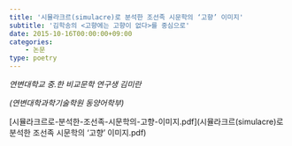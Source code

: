 ```yaml
---
title: '시뮬라크르(simulacre)로 분석한 조선족 시문학의 ‘고향’ 이미지'
subtitle: '김학송의 <고향에는 고향이 없다>를 중심으로'
date: 2015-10-16T00:00:00+09:00
categories:
    - 논문
type: poetry
---
```


*연변대학교 중.한 비교문학 연구생 김미란*

*(연변대학과학기술학원 동양어학부)*

<i class="fa fa-download"></i> [시뮬라크르로-분석한-조선족-시문학의-고향-이미지.pdf](시뮬라크르(simulacre)로 분석한 조선족 시문학의 ‘고향’ 이미지.pdf)
